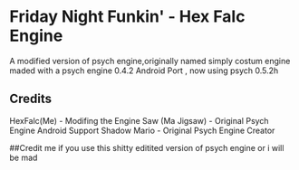 # Friday Night Funkin' - Hex Falc Engine
A modified version of psych engine,originally named simply costum engine maded with a psych engine 0.4.2 Android Port
, now using psych 0.5.2h
## Credits

HexFalc(Me) - Modifing the Engine
Saw (Ma Jigsaw) - Original Psych Engine Android Support
Shadow Mario - Original Psych Engine Creator 

##Credit me if you use this shitty editited version of psych engine or i will be mad
